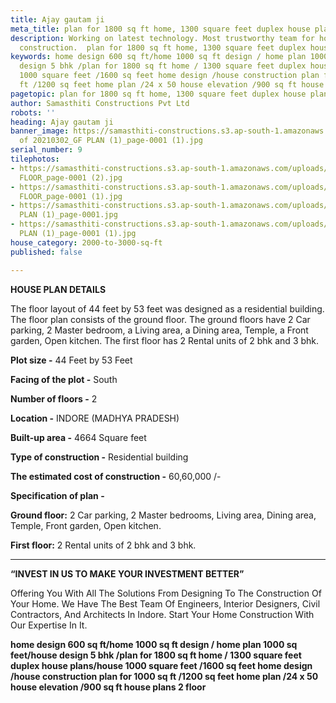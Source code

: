 ```yaml
---
title: Ajay gautam ji
meta_title: plan for 1800 sq ft home, 1300 square feet duplex house plans.
description: Working on latest technology. Most trustworthy team for house c& building
  construction.  plan for 1800 sq ft home, 1300 square feet duplex house plans.
keywords: home design 600 sq ft/home 1000 sq ft design / home plan 1000 sq feet/house
  design 5 bhk /plan for 1800 sq ft home / 1300 square feet duplex house plans/house
  1000 square feet /1600 sq feet home design /house construction plan for 1000 sq
  ft /1200 sq feet home plan /24 x 50 house elevation /900 sq ft house plans 2 floor
pagetopic: plan for 1800 sq ft home, 1300 square feet duplex house plans.
author: Samasthiti Constructions Pvt Ltd
robots: ''
heading: Ajay gautam ji
banner_image: https://samasthiti-constructions.s3.ap-south-1.amazonaws.com/uploads/Copy
  of 20210302_GF PLAN (1)_page-0001 (1).jpg
serial_number: 9
tilephotos:
- https://samasthiti-constructions.s3.ap-south-1.amazonaws.com/uploads/Copy of FIRST
  FLOOR_page-0001 (2).jpg
- https://samasthiti-constructions.s3.ap-south-1.amazonaws.com/uploads/Copy of GROUND
  FLOOR_page-0001 (1).jpg
- https://samasthiti-constructions.s3.ap-south-1.amazonaws.com/uploads/Copy of 20210302_FF
  PLAN (1)_page-0001.jpg
- https://samasthiti-constructions.s3.ap-south-1.amazonaws.com/uploads/Copy of 20210302_GF
  PLAN (1)_page-0001 (1).jpg
house_category: 2000-to-3000-sq-ft
published: false

---
```

**HOUSE PLAN DETAILS**

The floor layout of 44 feet by 53 feet was designed as a residential building. The floor plan consists of the ground floor. The ground floors have 2 Car parking, 2 Master bedroom, a Living area, a Dining area, Temple, a Front garden, Open kitchen. The first floor has 2 Rental units of 2 bhk and 3 bhk.

**Plot size -** 44 Feet by 53 Feet

**Facing of the plot -** South

**Number of floors -** 2

**Location -** INDORE (MADHYA PRADESH)

**Built-up area -** 4664 Square feet

**Type of construction -** Residential building

**The estimated cost of construction -** 60,60,000 /-

**Specification of plan -**

**Ground floor:** 2 Car parking, 2 Master bedrooms, Living area, Dining area, Temple, Front garden, Open kitchen.

**First floor:** 2 Rental units of 2 bhk and 3 bhk.

***

**“INVEST IN US TO MAKE YOUR INVESTMENT BETTER”**

Offering You With All The Solutions From Designing To The Construction Of Your Home. We Have The Best Team Of Engineers, Interior Designers, Civil Contractors, And Architects In Indore. Start Your Home Construction With Our Expertise In It.

**home design 600 sq ft/home 1000 sq ft design / home plan 1000 sq feet/house design 5 bhk /plan for 1800 sq ft home / 1300 square feet duplex house plans/house 1000 square feet /1600 sq feet home design /house construction plan for 1000 sq ft /1200 sq feet home plan /24 x 50 house elevation /900 sq ft house plans 2 floor**